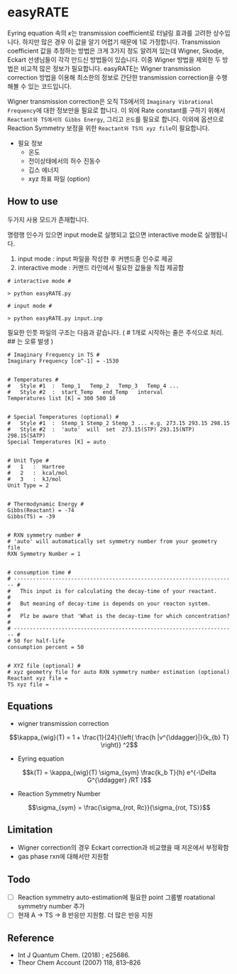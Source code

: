 # easyRATE

Eyring equation 속의 $\kappa$는 transmission coefficient로 터널링 효과를 고려한 상수입니다. 하지만 많은 경우 이 값을 알기 어렵기 때문에 1로 가정합니다. Transmission coefficient 값을 추정하는 방법은 크게 3가지 정도 알려져 있는데 Wigner, Skodje, Eckart 선생님들이 각각 만드신 방법들이 있습니다. 이중 Wigner 방법을 제외한 두 방법은 비교적 많은 정보가 필요합니다. easyRATE는 Wigner transmission correction 방법을 이용해 최소한의 정보로 간단한 transmission correction을 수행해볼 수 있는 코드입니다.

Wigner transmission correction은 오직 TS에서의 `Imaginary Vibrational Frequency`에 대한 정보만을 필요로 합니다. 이 외에 Rate constant를 구하기 위해서 `Reactant와 TS에서의 Gibbs Energy`, 그리고 `온도`를 필요로 합니다. 이외에 옵션으로 Reaction Symmetry 보정을 위한 `Reactant와 TS의 xyz file`이 필요합니다.

* 필요 정보
  * 온도
  * 전이상태에서의 허수 진동수
  * 깁스 에너지
  * xyz 좌표 파일 (option)

## How to use
두가지 사용 모드가 존재합니다.

명령행 인수가 있으면 input mode로 실행되고 없으면 interactive mode로 실행됩니다.

1. input mode  :  input 파일을 작성한 후 커맨드줄 인수로 제공
2. interactive mode  :  커맨드 라인에서 필요한 값들을 직접 제공함

```
# interactive mode #

> python easyRATE.py
```
```
# input mode #

> python easyRATE.py input.inp
```
필요한 인풋 파일의 구조는 다음과 같습니다. ( # 1개로 시작하는 줄은 주석으로 처리. ## 는 오류 발생 )
```
# Imaginary Frequency in TS #
Imaginary Frequency [cm^-1] = -1530


# Temperatures #
#   Style #1  :  Temp_1   Temp_2   Temp_3   Temp_4 ...
#   Style #2  :  start_Temp   end_Temp   interval
Temperatures list [K] = 300 500 10


# Special Temperatures (optional) #
#   Style #1  :  Stemp_1 Stemp_2 Stemp_3 ... e.g. 273.15 293.15 298.15
#   Style #2  :  'auto'  will  set  273.15(STP) 293.15(NTP) 298.15(SATP)
Special Temperatures [K] = auto


# Unit Type #
#   1   :  Hartree  
#   2   :  kcal/mol
#   3   :  kJ/mol
Unit Type = 2


# Thermodynamic Energy #
Gibbs(Reactant) = -74
Gibbs(TS) = -39


# RXN symmetry number #
# 'auto' will automatically set symmetry number from your geometry file
RXN Symmetry Number = 1


# consumption time # 
# ---------------------------------------------------------------------- #
#   This input is for calculating the decay-time of your reactant.       #
#   But meaning of decay-time is depends on your reacton system.         #
#   Plz be aware that 'What is the decay-time for which concentration?   #
# ---------------------------------------------------------------------- #
# 50 for half-life
consumption percent = 50 


# XYZ file (optional) #
# xyz geometry file for auto RXN symmetry number estimation (optional)
Reactant xyz file = 
TS xyz file = 
```


## Equations

* wigner transmission correction
```math
\kappa_{wig}(T) = 1 + \frac{1}{24}{\left( \frac{h |v^{\ddagger}|}{k_{b} T} \right)} ^2
```
* Eyring equation
```math
k(T) = \kappa_{wig}(T) \sigma_{sym} \frac{k_b T}{h} e^{-\Delta G^{\ddagger} /RT }
```
* Reaction Symmetry Number
```math
\sigma_{sym} = \frac{\sigma_{rot, Rc}}{\sigma_{rot, TS}}
```

## Limitation

* Wigner correction의 경우 Eckart correction과 비교했을 때 저온에서 부정확함
* gas phase rxn에 대해서만 지원함

## Todo

- [ ] Reaction symmetry auto-estimation에 필요한 point 그룹별 roatational symmetry number 추가
- [ ] 현재 A -> TS -> B 반응만 지원함. 더 많은 반응 지원

## Reference
* Int J Quantum Chem. (2018) ; e25686.
* Theor Chem Account (2007) 118, 813–826
